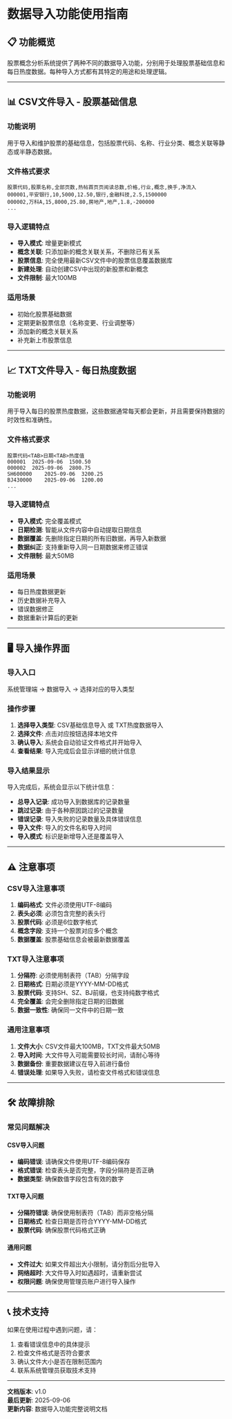 # 数据导入功能使用指南

## 📋 功能概览

股票概念分析系统提供了两种不同的数据导入功能，分别用于处理股票基础信息和每日热度数据。每种导入方式都有其特定的用途和处理逻辑。

---

## 📊 CSV文件导入 - 股票基础信息

### 功能说明
用于导入和维护股票的基础信息，包括股票代码、名称、行业分类、概念关联等静态或半静态数据。

### 文件格式要求
```
股票代码,股票名称,全部页数,热帖首页页阅读总数,价格,行业,概念,换手,净流入
000001,平安银行,10,5000,12.50,银行,金融科技,2.5,1500000
000002,万科A,15,8000,25.80,房地产,地产,1.8,-200000
...
```

### 导入逻辑特点
- **导入模式**: 增量更新模式
- **概念关联**: 只添加新的概念关联关系，不删除已有关系
- **股票信息**: 完全使用最新CSV文件中的股票信息覆盖数据库
- **新建处理**: 自动创建CSV中出现的新股票和新概念
- **文件限制**: 最大100MB

### 适用场景
- 初始化股票基础数据
- 定期更新股票信息（名称变更、行业调整等）
- 添加新的概念关联关系
- 补充新上市股票信息

---

## 📈 TXT文件导入 - 每日热度数据

### 功能说明
用于导入每日的股票热度数据，这些数据通常每天都会更新，并且需要保持数据的时效性和准确性。

### 文件格式要求
```
股票代码<TAB>日期<TAB>热度值
000001	2025-09-06	1500.50
000002	2025-09-06	2800.75
SH600000	2025-09-06	3200.25
BJ430000	2025-09-06	1200.00
...
```

### 导入逻辑特点
- **导入模式**: 完全覆盖模式
- **日期检测**: 智能从文件内容中自动提取日期信息
- **数据覆盖**: 先删除指定日期的所有旧数据，再导入新数据
- **数据纠正**: 支持重新导入同一日期数据来修正错误
- **文件限制**: 最大50MB

### 适用场景
- 每日热度数据更新
- 历史数据补充导入
- 错误数据修正
- 数据重新计算后的更新

---

## 🖥️ 导入操作界面

### 导入入口
系统管理端 → 数据导入 → 选择对应的导入类型

### 操作步骤
1. **选择导入类型**: CSV基础信息导入 或 TXT热度数据导入
2. **选择文件**: 点击对应按钮选择本地文件
3. **确认导入**: 系统会自动验证文件格式并开始导入
4. **查看结果**: 导入完成后会显示详细的统计信息

### 导入结果显示
导入完成后，系统会显示以下统计信息：
- **总导入记录**: 成功导入到数据库的记录数量
- **跳过记录**: 由于各种原因跳过的记录数量
- **错误记录**: 导入失败的记录数量及具体错误信息
- **导入文件**: 导入的文件名和导入时间
- **导入模式**: 标识是新增导入还是覆盖导入

---

## ⚠️ 注意事项

### CSV导入注意事项
1. **编码格式**: 文件必须使用UTF-8编码
2. **表头必须**: 必须包含完整的表头行
3. **股票代码**: 必须是6位数字格式
4. **概念字段**: 支持一个股票对应多个概念
5. **数据覆盖**: 股票基础信息会被最新数据覆盖

### TXT导入注意事项
1. **分隔符**: 必须使用制表符（TAB）分隔字段
2. **日期格式**: 日期必须是YYYY-MM-DD格式
3. **股票代码**: 支持SH、SZ、BJ前缀，也支持纯数字格式
4. **完全覆盖**: 会完全删除指定日期的旧数据
5. **数据一致性**: 确保同一文件中的日期一致

### 通用注意事项
1. **文件大小**: CSV文件最大100MB，TXT文件最大50MB
2. **导入时间**: 大文件导入可能需要较长时间，请耐心等待
3. **数据备份**: 重要数据建议在导入前进行备份
4. **错误处理**: 如果导入失败，请检查文件格式和错误信息

---

## 🛠️ 故障排除

### 常见问题解决

#### CSV导入问题
- **编码错误**: 请确保文件使用UTF-8编码保存
- **格式错误**: 检查表头是否完整，字段分隔符是否正确
- **数据类型**: 确保数值字段包含有效的数字

#### TXT导入问题
- **分隔符错误**: 确保使用制表符（TAB）而非空格分隔
- **日期格式**: 检查日期是否符合YYYY-MM-DD格式
- **股票代码**: 确保股票代码格式正确

#### 通用问题
- **文件过大**: 如果文件超出大小限制，请分割后分批导入
- **网络超时**: 大文件导入时如遇超时，请重新尝试
- **权限问题**: 确保使用管理员账户进行导入操作

---

## 📞 技术支持

如果在使用过程中遇到问题，请：
1. 查看错误信息中的具体提示
2. 检查文件格式是否符合要求
3. 确认文件大小是否在限制范围内
4. 联系系统管理员获取技术支持

---

**文档版本**: v1.0  
**最后更新**: 2025-09-06  
**更新内容**: 数据导入功能完整说明文档